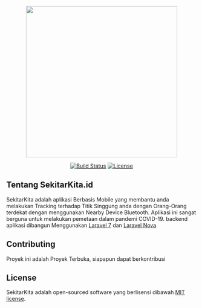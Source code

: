 <p align="center"><img src="https://sekitarkita.id/images/sekitarkitalogo.png" width="400"></p>

<p align="center">
<a href="https://travis-ci.org/laravel/framework"><img src="https://travis-ci.org/laravel/framework.svg" alt="Build Status"></a>
<a href="https://packagist.org/packages/laravel/framework"><img src="https://poser.pugx.org/laravel/framework/license.svg" alt="License"></a>
</p>

## Tentang SekitarKita.id

SekitarKita adalah aplikasi Berbasis Mobile yang membantu anda melakukan Tracking terhadap Titik Singgung anda dengan Orang-Orang terdekat dengan menggunakan Nearby Device Bluetooth. Aplikasi ini sangat berguna untuk melakukan pemetaan dalam pandemi COVID-19.
backend aplikasi dibangun Menggunakan [Laravel 7](https://laravel.com/) dan [Laravel Nova](https://nova.laravel.com/)


## Contributing
Proyek ini adalah Proyek Terbuka, siapapun dapat berkontribusi

## License
SekitarKita adalah open-sourced software yang berlisensi dibawah [MIT license](https://opensource.org/licenses/MIT).
